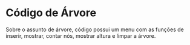 # Código de Árvore
Sobre o assunto de árvore, código possui um menu com as funções de inserir, mostrar, contar nós, mostrar altura e limpar a árvore.
